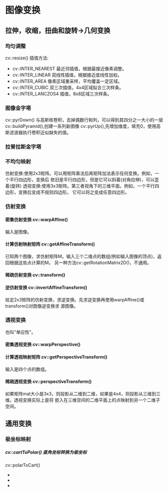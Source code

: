 # 图像变换
## 拉伸，收缩，扭曲和旋转->几何变换
### 均匀调整
cv::resize() 插值方法:
* cv::INTER_NEAREST 最近邻插值，根据最接近像素调整。
* cv::INTER_LINEAR 双线性插值，根据接近度线性加权。
* cv::INTER_AREA 像素区域重采样，平均覆盖一定区域。
* cv::INTER_CUBIC 双三次插值，4x4区域拟合三次样条。
* cv::INTER_LANCZOS4 插值，8x8区域三次样条。
### 图像金字塔
cv::pyrDown() 与高斯核卷积，去掉偶数行和列，可以得到其四分之一大小的一层
cv::buildPyramid(),创建一系列新图像
cv::pyrUp(),先增加维度，填充0，使用高斯滤波器执行卷积近似缺失的值。
### 拉普拉斯金字塔
### 不均匀映射
仿射变换:使用2x3矩阵。可以用矩阵乘法后再矩阵加法表示任何变换。例如，一个平行四边形，变换后
	依旧是平行四边形，但是它可以斜着(对角拉伸)，可以歪着(旋转)
透视变换:使用3x3矩阵。第三者视角下的三维平面。例如，一个平行四边形，变换后变成不规则四边形。
	它可以将之变成任意四边形。
### 仿射变换
#### 密集仿射变换 cv::warpAffine()
输入是图像。
#### 计算仿射映射矩阵 cv::getAffineTransform()
已知两个图像，求仿射矩阵M。输入三个二维点的数组(例如输入图像的顶点)，返回根据这些点计算的M。
另一种方法cv::getRotationMatrix2D()，不通用。
#### 稀疏仿射变换 cv::transform()
#### 逆仿射变换 cv::invertAffineTransform()
给定2x3矩阵的仿射变换，求逆变换。先求逆变换再使用warpAffine()或transform()对图像逆变换求
源图像。
### 透视变换
也叫"单应性"。
#### 密集透视变换 cv::warpPerspective()
#### 计算透视映射矩阵 cv::getPerspectiveTransform()
输入是四个点的数组。
#### 稀疏透视变换 cv::perspectiveTransform()
如果矩阵mat大小是3x3，则投影从二维到二维，如果是4x4，则投影从三维到三维。透视变换实际上是将
嵌入在三维空间的二维平面上的点映射到另一个二维子空间。
## 通用变换
### 极坐标映射
##### cv::cartToPolar() 直角坐标转换为极坐标

cv::polarToCart()





*
*
*

###
####
###
##
####
